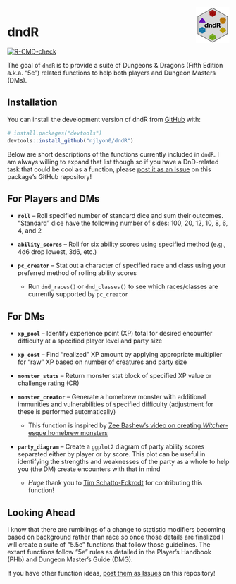 
<!-- README.md is generated from README.Rmd. Please edit that file -->

<img src="inst/images/dndR_hex.png" align = "right" width = "15%" />

# dndR

<!-- badges: start -->

[![R-CMD-check](https://github.com/njlyon0/dndR/workflows/R-CMD-check/badge.svg)](https://github.com/njlyon0/dndR/actions)
<!-- badges: end -->

The goal of `dndR` is to provide a suite of Dungeons & Dragons (Fifth
Edition a.k.a. “5e”) related functions to help both players and Dungeon
Masters (DMs).

## Installation

You can install the development version of dndR from
[GitHub](https://github.com/) with:

``` r
# install.packages("devtools")
devtools::install_github("njlyon0/dndR")
```

Below are short descriptions of the functions currently included in
`dndR`. I am always willing to expand that list though so if you have a
DnD-related task that could be cool as a function, please [post it as an
Issue](https://github.com/njlyon0/dndR/issues) on this package’s GitHub
repository!

## For Players and DMs

-   **`roll`** – Roll specified number of standard dice and sum their
    outcomes. “Standard” dice have the following number of sides: 100,
    20, 12, 10, 8, 6, 4, and 2

-   **`ability_scores`** – Roll for six ability scores using specified
    method (e.g., 4d6 drop lowest, 3d6, etc.)

-   **`pc_creator`** – Stat out a character of specified race and class
    using your preferred method of rolling ability scores

    -   Run `dnd_races()` or `dnd_classes()` to see which races/classes
        are currently supported by `pc_creator`

## For DMs

-   **`xp_pool`** – Identify experience point (XP) total for desired
    encounter difficulty at a specified player level and party size

-   **`xp_cost`** – Find “realized” XP amount by applying appropriate
    multiplier for “raw” XP based on number of creatures and party size

-   **`monster_stats`** – Return monster stat block of specified XP
    value or challenge rating (CR)

-   **`monster_creator`** – Generate a homebrew monster with additional
    immunities and vulnerabilities of specified difficulty (adjustment
    for these is performed automatically)

    -   This function is inspired by [Zee Bashew’s video on creating
        *Witcher*-esque homebrew
        monsters](https://www.youtube.com/watch?v=GhjkPv4qo5w)

-   **`party_diagram`** – Create a `ggplot2` diagram of party ability
    scores separated either by player or by score. This plot can be
    useful in identifying the strengths and weaknesses of the party as a
    whole to help you (the DM) create encounters with that in mind

    -   *Huge* thank you to [Tim Schatto-Eckrodt](https://kudusch.de/)
        for contributing this function!

## Looking Ahead

I know that there are rumblings of a change to statistic modifiers
becoming based on background rather than race so once those details are
finalized I will create a suite of “5.5e” functions that follow those
guidelines. The extant functions follow “5e” rules as detailed in the
Player’s Handbook (PHb) and Dungeon Master’s Guide (DMG).

If you have other function ideas, [post them as
Issues](https://github.com/njlyon0/dndR/issues) on this repository!

